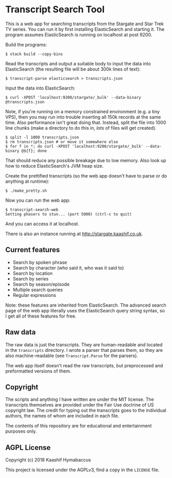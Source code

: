# Transcript Search Tool

This is a web app for searching transcripts from the Stargate and Star
Trek TV series. You can run it by first installing ElasticSearch and
starting it. The program assumes ElasticSearch is running on localhost
at post 9200.

Build the programs:

	$ stack build --copy-bins

Read the transcripts and output a suitable body to input the data into
ElasticSearch (the resulting file will be about 300k lines of text):

	$ transcript-parse elasticsearch > transcripts.json

Input the data into ElasticSearch:

	$ curl -XPOST 'localhost:9200/stargate/_bulk' --data-binary @transcripts.json

Note, if you're running on a memory constrained environment (e.g. a
tiny VPS), then you may run into trouble inserting all 150k records at
the same time. Also performance isn't great doing that. Instead, split
the file into 1000 line chunks (make a directory to do this in, _lots_
of files will get created).

	$ split -l 1000 transcripts.json
	$ rm transcripts.json # or move it somewhere else
	$ for f in *; do curl -XPOST 'localhost:9200/stargate/_bulk' --data-binary @${f}; done

That should reduce any possible breakage due to low memory. Also look
up how to reduce ElasticSearch's JVM heap size.

Create the prettified transcripts (so the web app doesn't have to
parse or do anything at runtime):

	$ ./make_pretty.sh

Now you can run the web app:

	$ transcript-search-web
	Setting phasers to stun... (port 5000) (ctrl-c to quit)

And you can access it at localhost.

There is also an instance running at <http://stargate.kaashif.co.uk>.

## Current features

* Search by spoken phrase
* Search by character (who said it, who was it said to)
* Search by location
* Search by series
* Search by season/episode
* Multiple search queries
* Regular expressions

Note: these features are inherited from ElasticSearch. The advanced
search page of the web app literally uses the ElasticSearch query
string syntax, so I get all of these features for free.

## Raw data

The raw data is just the transcripts. They are human-readable and
located in the `transcripts` directory. I wrote a parser that parses
them, so they are also machine-readable (see `Transcript.Parse` for
the parsers).

The web app itself doesn't read the raw transcripts, but preprocessed
and preformatted versions of them.

## Copyright

The scripts and anything I have written are under the MIT license. The
transcripts themselves are provided under the Fair Use doctrine of US
copyright law. The credit for typing out the transcripts goes to the
individual authors, the names of whom are included in each file.

The contents of this repository are for educational and entertainment
purposes only.

## AGPL License
Copyright (c) 2018 Kaashif Hymabaccus

This project is licensed under the AGPLv3, find a copy in the
`LICENSE` file.
